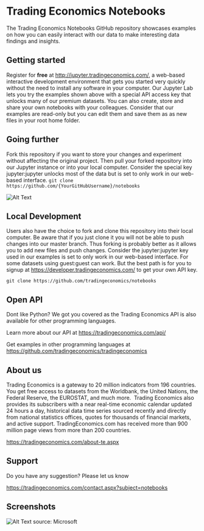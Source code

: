 # Trading Economics Notebooks

The Trading Economics Notebooks GitHub repository showcases examples on how you can easily interact with our data to make interesting data findings and insights.


## Getting started

Register for **free** at http://jupyter.tradingeconomics.com/, a web-based interactive development environment that gets you started very quickly without the need to install any software in your computer. Our Jupyter Lab lets you try the examples shown above with a special API access key that unlocks many of our premium datasets. You can also create, store and share your own notebooks with your colleagues. Consider that our examples are read-only but you can edit them and save them as as new files in your root home folder.

## Going further

Fork this repository if you want to store your changes and experiment without affecting the original project. Then pull your forked repository into our Jupyter instance or into your local computer. Consider the special key jupyter:jupyter unlocks most of the data but is set to only work in our web-based interface. ``` git clone https://github.com/{YourGitHubUsername}/notebooks ```

![Alt Text](https://camo.githubusercontent.com/947ed1dba840e1c2b6605bcf1507c1a4e1b9642be3696323ff387cbc15e70edf/687474703a2f2f692e737461636b2e696d6775722e636f6d2f6c72346d6c2e706e67)






## Local Development

Users also have the choice to fork and clone this repository into their local computer. Be aware that if you just clone it you will not be able to push changes into our master branch. Thus forking is probably better as it allows you to add new files and push changes. Consider the jupyter:jupyter key used in our examples is set to only work in our web-based interface. For some datasets using guest:guest can work. But the best path is for you to signup at https://developer.tradingeconomics.com/ to get your own API key.


``` git clone https://github.com/tradingeconomics/notebooks ```

## Open API

Dont like Python? We got you covered as the Trading Economics API is also available for other programming languages. 

Learn more about our API at https://tradingeconomics.com/api/

Get examples in other programming languages at https://github.com/tradingeconomics/tradingeconomics 


## About us
Trading Economics is a gateway to 20 million indicators from 196 countries. You get free access to datasets from the Worldbank, the United Nations, the Federal Reserve, the EUROSTAT, and much more.  Trading Economics also provides its subscribers with a near real-time economic calendar updated 24 hours a day, historical data time series sourced recently and directly from national statistics offices, quotes for thousands of financial markets, and active support. TradingEconomics.com has received more than 900 million page views from more than 200 countries.

https://tradingeconomics.com/about-te.aspx


## Support

Do you have any suggestion? Please let us know

https://tradingeconomics.com/contact.aspx?subject=notebooks


## Screenshots

![Alt Text](https://docs.microsoft.com/en-us/azure/cosmos-db/media/cosmosdb-jupyter-notebooks/cosmos-notebooks-overview.png) source: Microsoft
